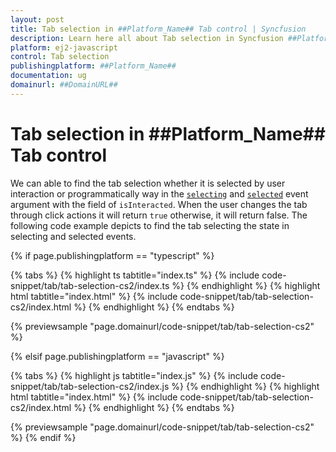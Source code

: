 ```yaml
---
layout: post
title: Tab selection in ##Platform_Name## Tab control | Syncfusion
description: Learn here all about Tab selection in Syncfusion ##Platform_Name## Tab control of Syncfusion Essential JS 2 and more.
platform: ej2-javascript
control: Tab selection 
publishingplatform: ##Platform_Name##
documentation: ug
domainurl: ##DomainURL##
---
```


# Tab selection in ##Platform_Name## Tab control

We can able to find the tab selection whether it is selected by user interaction or programmatically way in the [`selecting`](../../api/tab#selecting) and [`selected`](../../api/tab#selected) event argument with the field of `isInteracted`. When the user changes the tab through click actions it will return `true` otherwise, it will return false. The following code example depicts to find the tab selecting the state in selecting and selected events.

{% if page.publishingplatform == "typescript" %}

 {% tabs %}
{% highlight ts tabtitle="index.ts" %}
{% include code-snippet/tab/tab-selection-cs2/index.ts %}
{% endhighlight %}
{% highlight html tabtitle="index.html" %}
{% include code-snippet/tab/tab-selection-cs2/index.html %}
{% endhighlight %}
{% endtabs %}
        
{% previewsample "page.domainurl/code-snippet/tab/tab-selection-cs2" %}

{% elsif page.publishingplatform == "javascript" %}

{% tabs %}
{% highlight js tabtitle="index.js" %}
{% include code-snippet/tab/tab-selection-cs2/index.js %}
{% endhighlight %}
{% highlight html tabtitle="index.html" %}
{% include code-snippet/tab/tab-selection-cs2/index.html %}
{% endhighlight %}
{% endtabs %}

{% previewsample "page.domainurl/code-snippet/tab/tab-selection-cs2" %}
{% endif %}
